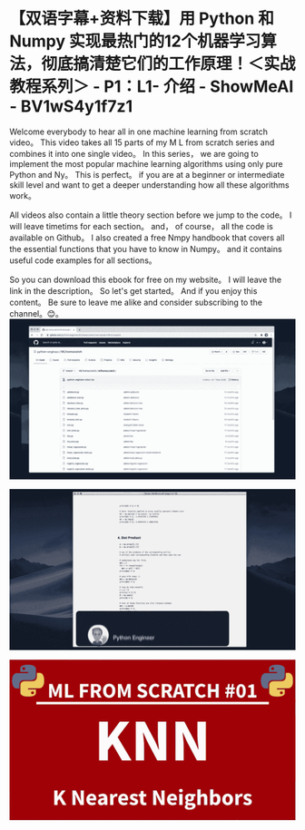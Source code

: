 # 【双语字幕+资料下载】用 Python 和 Numpy 实现最热门的12个机器学习算法，彻底搞清楚它们的工作原理！＜实战教程系列＞ - P1：L1- 介绍 - ShowMeAI - BV1wS4y1f7z1

Welcome everybody to hear all in one machine learning from scratch video。 This video takes all 15 parts of my M L from scratch series and combines it into one single video。 In this series， we are going to implement the most popular machine learning algorithms using only pure Python and Ny。 This is perfect。 if you are at a beginner or intermediate skill level and want to get a deeper understanding how all these algorithms work。

 All videos also contain a little theory section before we jump to the code。 I will leave timetims for each section。 and， of course， all the code is available on Github。 I also created a free Nmpy handbook that covers all the essential functions that you have to know in Numpy。 and it contains useful code examples for all sections。

 So you can download this ebook for free on my website。 I will leave the link in the description。 So let's get started。 And if you enjoy this content。 Be sure to leave me alike and consider subscribing to the channel。😊。![](img/b766dc5e34cf2fcc4c0c1571af2fec39_1.png)

![](img/b766dc5e34cf2fcc4c0c1571af2fec39_2.png)

![](img/b766dc5e34cf2fcc4c0c1571af2fec39_3.png)